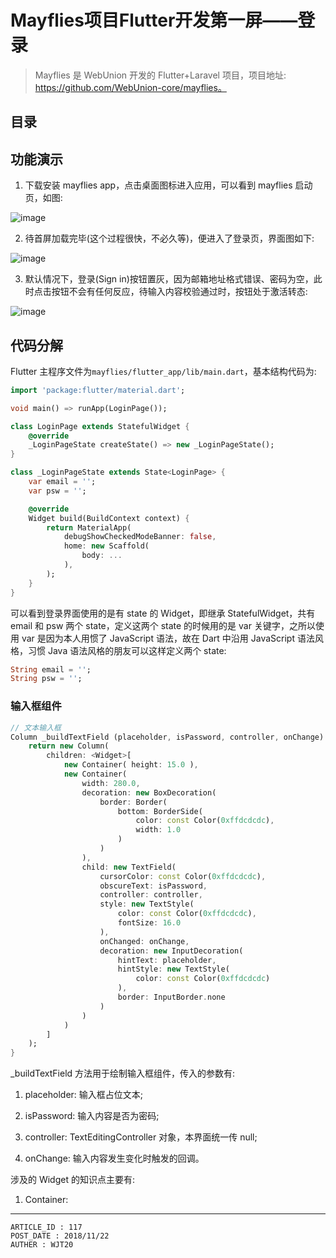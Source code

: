 
# Mayflies项目Flutter开发第一屏——登录 #

> Mayflies 是 WebUnion 开发的 Flutter+Laravel 项目，项目地址: https://github.com/WebUnion-core/mayflies。

## 目录 ##

## 功能演示 ##

1. 下载安装 mayflies app，点击桌面图标进入应用，可以看到 mayflies 启动页，如图:

![image]()

2. 待首屏加载完毕(这个过程很快，不必久等)，便进入了登录页，界面图如下:

![image]()

3. 默认情况下，登录(Sign in)按钮置灰，因为邮箱地址格式错误、密码为空，此时点击按钮不会有任何反应，待输入内容校验通过时，按钮处于激活转态:

![image]()

## 代码分解 ##

Flutter 主程序文件为`mayflies/flutter_app/lib/main.dart`，基本结构代码为:

```Dart
import 'package:flutter/material.dart';

void main() => runApp(LoginPage());

class LoginPage extends StatefulWidget {
    @override
    _LoginPageState createState() => new _LoginPageState();
}

class _LoginPageState extends State<LoginPage> {
    var email = '';
    var psw = '';

    @override
    Widget build(BuildContext context) {
        return MaterialApp(
            debugShowCheckedModeBanner: false,
            home: new Scaffold(
                body: ...
            ),
        );
    }
}
```

可以看到登录界面使用的是有 state 的 Widget，即继承 StatefulWidget，共有 email 和 psw 两个 state，定义这两个 state 的时候用的是 var 关键字，之所以使用 var 是因为本人用惯了 JavaScript 语法，故在 Dart 中沿用 JavaScript 语法风格，习惯 Java 语法风格的朋友可以这样定义两个 state:

```Dart
String email = '';
String psw = '';
```

### 输入框组件 ###

```Dart
// 文本输入框
Column _buildTextField (placeholder, isPassword, controller, onChange) {
    return new Column(
        children: <Widget>[
            new Container( height: 15.0 ),
            new Container(
                width: 280.0,
                decoration: new BoxDecoration(
                    border: Border(
                        bottom: BorderSide(
                            color: const Color(0xffdcdcdc),
                            width: 1.0
                        )
                    )
                ),
                child: new TextField(
                    cursorColor: const Color(0xffdcdcdc),
                    obscureText: isPassword,
                    controller: controller,
                    style: new TextStyle(
                        color: const Color(0xffdcdcdc),
                        fontSize: 16.0
                    ),
                    onChanged: onChange,
                    decoration: new InputDecoration(
                        hintText: placeholder,
                        hintStyle: new TextStyle(
                            color: const Color(0xffdcdcdc)
                        ),
                        border: InputBorder.none
                    )
                )
            )
        ]
    );
}
```

_buildTextField 方法用于绘制输入框组件，传入的参数有:

1. placeholder: 输入框占位文本;

2. isPassword: 输入内容是否为密码;

3. controller: TextEditingController 对象，本界面统一传 null;

4. onChange: 输入内容发生变化时触发的回调。

涉及的 Widget 的知识点主要有:

1. Container:

---

```
ARTICLE_ID : 117
POST_DATE : 2018/11/22
AUTHER : WJT20
```
